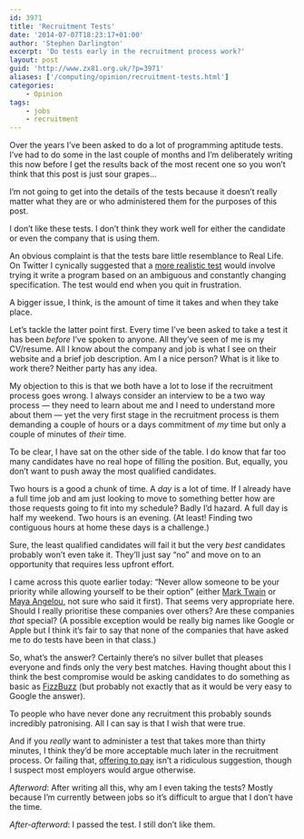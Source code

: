 ```yaml
---
id: 3971
title: 'Recruitment Tests'
date: '2014-07-07T18:23:17+01:00'
author: 'Stephen Darlington'
excerpt: 'Do tests early in the recruitment process work?'
layout: post
guid: 'http://www.zx81.org.uk/?p=3971'
aliases: ['/computing/opinion/recruitment-tests.html']
categories:
    - Opinion
tags:
    - jobs
    - recruitment
---
```


Over the years I’ve been asked to do a lot of programming aptitude tests. I’ve had to do some in the last couple of months and I’m deliberately writing this now before I get the results back of the most recent one so you won’t think that this post is just sour grapes…

I’m not going to get into the details of the tests because it doesn’t really matter what they are or who administered them for the purposes of this post.

I don’t like these tests. I don’t think they work well for either the candidate or even the company that is using them.

An obvious complaint is that the tests bare little resemblance to Real Life. On Twitter I cynically suggested that a [more realistic test](https://twitter.com/sdarlington/status/482185971564568576) would involve trying it write a program based on an ambiguous and constantly changing specification. The test would end when you quit in frustration.

A bigger issue, I think, is the amount of time it takes and when they take place.

Let’s tackle the latter point first. Every time I’ve been asked to take a test it has been *before* I’ve spoken to anyone. All they’ve seen of me is my CV/resume. All I know about the company and job is what I see on their website and a brief job description. Am I a nice person? What is it like to work there? Neither party has any idea.

My objection to this is that we both have a lot to lose if the recruitment process goes wrong. I always consider an interview to be a two way process — they need to learn about me and I need to understand more about them — yet the very first stage in the recruitment process is them demanding a couple of hours or a days commitment of *my* time but only a couple of minutes of *their* time.

To be clear, I have sat on the other side of the table. I do know that far too many candidates have no real hope of filling the position. But, equally, you don’t want to push away the most qualified candidates.

Two hours is a good a chunk of time. A *day* is a lot of time. If I already have a full time job and am just looking to move to something better how are those requests going to fit into my schedule? Badly I’d hazard. A full day is half my weekend. Two hours is an evening. (At least! Finding two contiguous hours at home these days is a challenge.)

Sure, the least qualified candidates will fail it but the very *best* candidates probably won’t even take it. They’ll just say “no” and move on to an opportunity that requires less upfront effort.

I came across this quote earlier today: “Never allow someone to be your priority while allowing yourself to be their option” (either [Mark Twain](http://www.goodreads.com/quotes/174533-never-allow-someone-to-be-your-priority-while-allowing-yourself) or [Maya Angelou](http://www.goodreads.com/quotes/265684-never-make-someone-a-priority-when-all-you-are-to), not sure who said it first). That seems very appropriate here. Should I really prioritise these companies over others? Are these companies *that* special? (A possible exception would be really big names like Google or Apple but I think it’s fair to say that none of the companies that have asked me to do tests have been in that class.)

So, what’s the answer? Certainly there’s no silver bullet that pleases everyone and finds only the very best matches. Having thought about this I think the best compromise would be asking candidates to do something as basic as [FizzBuzz](http://c2.com/cgi/wiki?FizzBuzzTest) (but probably not exactly that as it would be very easy to Google the answer).

To people who have never done any recruitment this probably sounds incredibly patronising. All I can say is that I wish that were true.

And if you *really* want to administer a test that takes more than thirty minutes, I think they’d be more acceptable much later in the recruitment process. Or failing that, [offering to pay](https://twitter.com/tomhut/status/482194418943164417) isn’t a ridiculous suggestion, though I suspect most employers would argue otherwise.

*Afterword*: After writing all this, why am I even taking the tests? Mostly because I’m currently between jobs so it’s difficult to argue that I don’t have the time.

*After-afterword*: I passed the test. I still don’t like them.